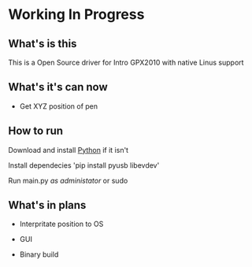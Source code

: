 # Working In Progress

## What's is this

This is a Open Source driver for Intro GPX2010 with native Linus support

## What's it's can now

- Get XYZ position of pen

## How to run

Download and install [Python](https://www.python.org) if it isn't

Install dependecies 'pip install pyusb libevdev'

Run main.py *as administator* or sudo

## What's in plans

- Interpritate position to OS

- GUI

- Binary build
